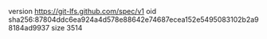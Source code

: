 version https://git-lfs.github.com/spec/v1
oid sha256:87804ddc6ea924a4d578e88642e74687ecea152e5495083102b2a98184ad9937
size 3514
